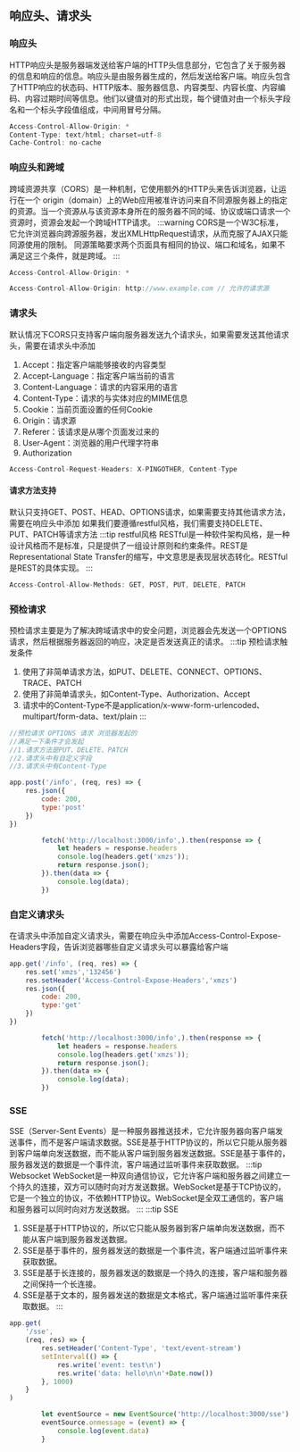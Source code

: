 ## 响应头、请求头
### 响应头
HTTP响应头是服务器端发送给客户端的HTTP头信息部分，它包含了关于服务器的信息和响应的信息。响应头是由服务器生成的，然后发送给客户端。响应头包含了HTTP响应的状态码、HTTP版本、服务器信息、内容类型、内容长度、内容编码、内容过期时间等信息。他们以键值对的形式出现，每个键值对由一个标头字段名和一个标头字段值组成，中间用冒号分隔。
```js
Access-Control-Allow-Origin: *
Content-Type: text/html; charset=utf-8
Cache-Control: no-cache
```
### 响应头和跨域
跨域资源共享（CORS）是一种机制，它使用额外的HTTP头来告诉浏览器，让运行在一个 origin（domain）上的Web应用被准许访问来自不同源服务器上的指定的资源。当一个资源从与该资源本身所在的服务器不同的域、协议或端口请求一个资源时，资源会发起一个跨域HTTP请求。
:::warning
CORS是一个W3C标准，它允许浏览器向跨源服务器，发出XMLHttpRequest请求，从而克服了AJAX只能同源使用的限制。
同源策略要求两个页面具有相同的协议、端口和域名，如果不满足这三个条件，就是跨域。
:::
```js '*'支持所有的的请求源 容易被攻击
Access-Control-Allow-Origin: *
```
```js Origin: http://www.example.com // 请求源
Access-Control-Allow-Origin: http://www.example.com // 允许的请求源
```
### 请求头
默认情况下CORS只支持客户端向服务器发送九个请求头，如果需要发送其他请求头，需要在请求头中添加
1. Accept：指定客户端能够接收的内容类型
2. Accept-Language：指定客户端当前的语言
3. Content-Language：请求的内容采用的语言
4. Content-Type：请求的与实体对应的MIME信息
5. Cookie：当前页面设置的任何Cookie
6. Origin：请求源
7. Referer：该请求是从哪个页面发过来的
8. User-Agent：浏览器的用户代理字符串
9. Authorization
```js
Access-Control-Request-Headers: X-PINGOTHER, Content-Type
``` 
#### 请求方法支持
默认只支持GET、POST、HEAD、OPTIONS请求，如果需要支持其他请求方法，需要在响应头中添加
如果我们要遵循restful风格，我们需要支持DELETE、PUT、PATCH等请求方法
:::tip restful风格
RESTful是一种软件架构风格，是一种设计风格而不是标准，只是提供了一组设计原则和约束条件。REST是Representational State Transfer的缩写，中文意思是表现层状态转化。RESTful是REST的具体实现。
:::
```js
Access-Control-Allow-Methods: GET, POST, PUT, DELETE, PATCH
```

### 预检请求
预检请求主要是为了解决跨域请求中的安全问题，浏览器会先发送一个OPTIONS请求，然后根据服务器返回的响应，决定是否发送真正的请求。
:::tip 预检请求触发条件
1. 使用了非简单请求方法，如PUT、DELETE、CONNECT、OPTIONS、TRACE、PATCH
2. 使用了非简单请求头，如Content-Type、Authorization、Accept
3. 请求中的Content-Type不是application/x-www-form-urlencoded、multipart/form-data、text/plain
:::
```js
//预检请求 OPTIONS 请求 浏览器发起的
//满足一下条件才会发起
//1.请求方法是PUT、DELETE、PATCH
//2.请求头中有自定义字段
//3.请求头中有Content-Type

app.post('/info', (req, res) => {
    res.json({
        code: 200,
        type:'post'
    })
})
```
```js
        fetch('http://localhost:3000/info',).then(response => {
            let headers = response.headers
            console.log(headers.get('xmzs'));
            return response.json();
        }).then(data => {
            console.log(data);
        })
```
### 自定义请求头
在请求头中添加自定义请求头，需要在响应头中添加Access-Control-Expose-Headers字段，告诉浏览器哪些自定义请求头可以暴露给客户端
```js
app.get('/info', (req, res) => {
    res.set('xmzs','132456')
    res.setHeader('Access-Control-Expose-Headers','xmzs')
    res.json({
        code: 200,
        type:'get'
    })
})
```
```js
        fetch('http://localhost:3000/info',).then(response => {
            let headers = response.headers
            console.log(headers.get('xmzs'));
            return response.json();
        }).then(data => {
            console.log(data);
        })
```

### SSE
SSE（Server-Sent Events）是一种服务器推送技术，它允许服务器向客户端发送事件，而不是客户端请求数据。SSE是基于HTTP协议的，所以它只能从服务器到客户端单向发送数据，而不能从客户端到服务器发送数据。SSE是基于事件的，服务器发送的数据是一个事件流，客户端通过监听事件来获取数据。
:::tip Websocket
WebSocket是一种双向通信协议，它允许客户端和服务器之间建立一个持久的连接，双方可以随时向对方发送数据。WebSocket是基于TCP协议的，它是一个独立的协议，不依赖HTTP协议。WebSocket是全双工通信的，客户端和服务器可以同时向对方发送数据。
:::
:::tip SSE
1. SSE是基于HTTP协议的，所以它只能从服务器到客户端单向发送数据，而不能从客户端到服务器发送数据。
2. SSE是基于事件的，服务器发送的数据是一个事件流，客户端通过监听事件来获取数据。
3. SSE是基于长连接的，服务器发送的数据是一个持久的连接，客户端和服务器之间保持一个长连接。
4. SSE是基于文本的，服务器发送的数据是文本格式，客户端通过监听事件来获取数据。
:::

```js
app.get(
    '/sse',
    (req, res) => {
        res.setHeader('Content-Type', 'text/event-stream')
        setInterval(() => {
            res.write('event: test\n')
            res.write('data: hello\n\n'+Date.now())
        }, 1000)
    }
)
```
```js
        let eventSource = new EventSource('http://localhost:3000/sse')
        eventSource.onmessage = (event) => {
            console.log(event.data)
        }
```